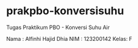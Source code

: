 # prakpbo-konversisuhu
Tugas Praktikum PBO - Konversi Suhu Air

Nama : Alfinhi Hajid Dhia
NIM  : 123200142
Kelas: F


